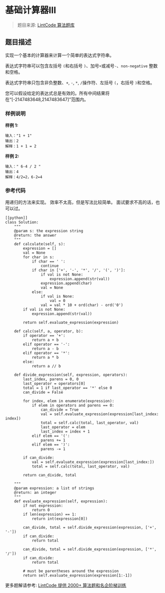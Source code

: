 # 基础计算器III
 > 题目来源: [LintCode 算法题库](https://www.lintcode.com/problem/basic-calculator-iii/?utm_source=sc-github-wzz)
 ## 题目描述
 实现一个基本的计算器来计算一个简单的表达式字符串。

表达式字符串可以包含左括号 `(`和右括号 `)`、加号` + `或减号` - `、` non-negative ` 整数和空格。

表达式字符串只包含非负整数、`+`, `-`, `*`, `/`操作符、左括号 `(`，右括号 `)`和空格。

您可以假设给定的表达式总是有效的。所有中间结果将在“[-2147483648,2147483647]”范围内。
 ### 样例说明
 **样例 1:**
```
输入："1 + 1"
输出：2
解释：1 + 1 = 2
```


**样例 2:**
```
输入：" 6-4 / 2 "
输出：4
解释：4/2=2，6-2=4
```


 ### 参考代码
 用递归的方法来实现。
效率不太高，但是写法比较简单。
面试要求不高的话，也可以过。

```
[[python]]
class Solution:
    """
    @param s: the expression string
    @return: the answer
    """
    def calculate(self, s):
        expression = []
        val = None
        for char in s:
            if char == ' ':
                continue
            if char in ['+', '-', '*', '/', '(', ')']:
                if val is not None:
                    expression.append(str(val))
                expression.append(char)
                val = None
            else:
                if val is None:
                    val = 0
                val = val * 10 + ord(char) - ord('0')
        if val is not None:
            expression.append(str(val))
        
        return self.evaluate_expression(expression)
            
    def calc(self, a, operator, b):
        if operator == '+':
            return a + b
        elif operator == '-':
            return a - b
        elif operator == '*':
            return a * b
        else:
            return a // b
            
    def divide_expression(self, expression, operators):
        last_index, parens = 0, 0
        last_operator = operators[0]
        total = 1 if last_operator == '*' else 0
        can_divide = False
        
        for index, elem in enumerate(expression):
            if elem in operators and parens == 0:
                can_divide = True
                val = self.evaluate_expression(expression[last_index: index])
                total = self.calc(total, last_operator, val)
                last_operator = elem
                last_index = index + 1
            elif elem == '(':
                parens += 1
            elif elem == ')':
                parens -= 1
        
        if can_divide:
            val = self.evaluate_expression(expression[last_index:])
            total = self.calc(total, last_operator, val)
            
        return can_divide, total

    """
    @param expression: a list of strings
    @return: an integer
    """
    def evaluate_expression(self, expression):
        if not expression:
            return 0
        if len(expression) == 1:
            return int(expression[0])
            
        can_divide, total = self.divide_expression(expression, ['+', '-'])
        if can_divide:
            return total
    
        can_divide, total = self.divide_expression(expression, ['*', '/'])
        if can_divide:
            return total
            
        # must be parentheses around the expression
        return self.evaluate_expression(expression[1:-1])
```
 更多题解请参考: [LintCode 提供 2000+ 算法题和名企阶梯训练](https://www.lintcode.com/problem/?utm_source=sc-github-wzz)